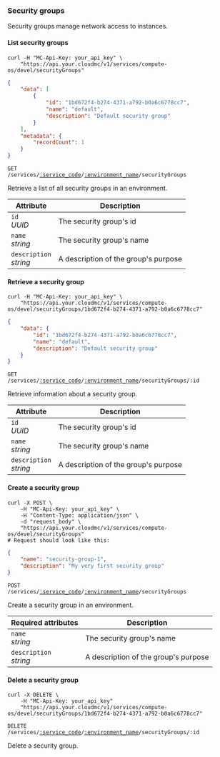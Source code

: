 ### Security groups

Security groups manage network access to instances.

#### List security groups

```shell
curl -H "MC-Api-Key: your_api_key" \
    "https://api.your.cloudmc/v1/services/compute-os/devel/securityGroups"
```
```json
{
    "data": [
        {
            "id": "1bd672f4-b274-4371-a792-b0a6c6778cc7",
            "name": "default",
            "description": "Default security group"
        }
    ],
    "metadata": {
        "recordCount": 1
    }
}
```

<code>GET /services/<a href="#service-connections">:service_code</a>/<a href="#environments">:environment_name</a>/securityGroups</code>

Retrieve a list of all security groups in an environment.

| Attribute                  | Description                          |
| -------------------------- | ------------------------------------ |
| `id`<br/>*UUID*            | The security group's id              |
| `name`<br/>*string*        | The security group's name            |
| `description`<br/>*string* | A description of the group's purpose |

#### Retrieve a security group

```shell
curl -H "MC-Api-Key: your_api_key" \
    "https://api.your.cloudmc/v1/services/compute-os/devel/securityGroups/1bd672f4-b274-4371-a792-b0a6c6778cc7"
```
```json
{
    "data": {
        "id": "1bd672f4-b274-4371-a792-b0a6c6778cc7",
        "name": "default",
        "description": "Default security group"
    }
}
```

<code>GET /services/<a href="#service-connections">:service_code</a>/<a href="#environments">:environment_name</a>/securityGroups/:id</code>

Retrieve information about a security group.

| Attribute                  | Description                          |
| -------------------------- | ------------------------------------ |
| `id`<br/>*UUID*            | The security group's id              |
| `name`<br/>*string*        | The security group's name            |
| `description`<br/>*string* | A description of the group's purpose |

#### Create a security group

```shell
curl -X POST \
    -H "MC-Api-Key: your_api_key" \
    -H "Content-Type: application/json" \
    -d "request_body" \
    "https://api.your.cloudmc/v1/services/compute-os/devel/securityGroups"
# Request should look like this:
```
```json
{
    "name": "security-group-1",
    "description": "My very first security group"
}
```

<code>POST /services/<a href="#service-connections">:service_code</a>/<a href="#environments">:environment_name</a>/securityGroups</code>

Create a security group in an environment.

| Required attributes        | Description                          |
| -------------------------- | ------------------------------------ |
| `name`<br/>*string*        | The security group's name            |
| `description`<br/>*string* | A description of the group's purpose |

#### Delete a security group

```shell
curl -X DELETE \
    -H "MC-Api-Key: your_api_key"
    "https://api.your.cloudmc/v1/services/compute-os/devel/securityGroups/1bd672f4-b274-4371-a792-b0a6c6778cc7"
```

<code>DELETE /services/<a href="#service-connections">:service_code</a>/<a href="#environments">:environment_name</a>/securityGroups/:id</code>

Delete a security group.
